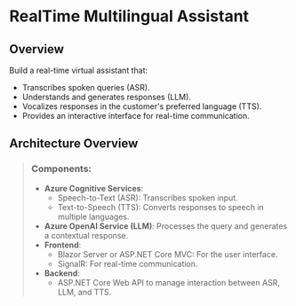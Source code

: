 # RealTime Multilingual Assistant

## Overview
Build a real-time virtual assistant that:

- Transcribes spoken queries (ASR).
- Understands and generates responses (LLM).
- Vocalizes responses in the customer's preferred language (TTS).
- Provides an interactive interface for real-time communication.

## Architecture Overview
> ### Components:
>  - **Azure Cognitive Services**:
>     - Speech-to-Text (ASR): Transcribes spoken input.
>     - Text-to-Speech (TTS): Converts responses to speech in multiple languages.
>  - **Azure OpenAI Service (LLM)**:
>  Processes the query and generates a contextual response.
>  - **Frontend**:
>    - Blazor Server or ASP.NET Core MVC: For the user interface.
>    - SignalR: For real-time communication.
>  - **Backend**:
>    - ASP.NET Core Web API to manage interaction between ASR, LLM, and TTS.